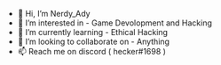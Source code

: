 - 👋 Hi, I’m Nerdy_Ady
- 👀 I’m interested in - Game Devolopment and Hacking
- 🌱 I’m currently learning - Ethical Hacking
- 💞️ I’m looking to collaborate on - Anything
- 📫 Reach me on discord ( hecker#1698 )

<!---
NerdyAdy/NerdyAdy is a ✨ special ✨ repository because its `README.md` (this file) appears on your GitHub profile.
You can click the Preview link to take a look at your changes.
--->
